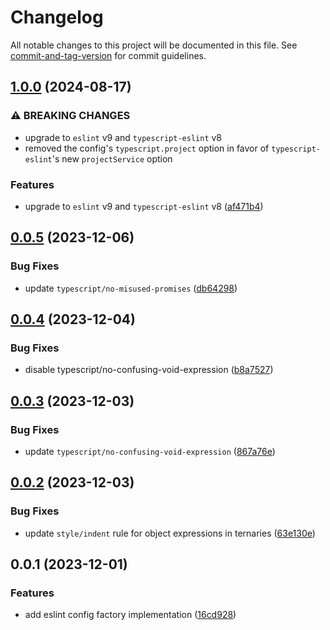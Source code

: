 # Changelog

All notable changes to this project will be documented in this file. See [commit-and-tag-version](https://github.com/absolute-version/commit-and-tag-version) for commit guidelines.

## [1.0.0](https://github.com/alexanderwende/eslint-config/compare/v0.0.5...v1.0.0) (2024-08-17)


### ⚠ BREAKING CHANGES

* upgrade to `eslint` v9 and `typescript-eslint` v8
* removed the config's `typescript.project` option in favor of `typescript-eslint`'s new `projectService` option

### Features

* upgrade to `eslint` v9 and `typescript-eslint` v8 ([af471b4](https://github.com/alexanderwende/eslint-config/commit/af471b4e831dfef8644fcd1c77bd7f7f7178e365))

## [0.0.5](https://github.com/alexanderwende/eslint-config/compare/v0.0.4...v0.0.5) (2023-12-06)


### Bug Fixes

* update `typescript/no-misused-promises` ([db64298](https://github.com/alexanderwende/eslint-config/commit/db642984c6ea3a34ab31d2e02758a005ff10802b))

## [0.0.4](https://github.com/alexanderwende/eslint-config/compare/v0.0.3...v0.0.4) (2023-12-04)


### Bug Fixes

* disable typescript/no-confusing-void-expression ([b8a7527](https://github.com/alexanderwende/eslint-config/commit/b8a7527eb393030f5c5dda6d4f951c26c032f016))

## [0.0.3](https://github.com/alexanderwende/eslint-config/compare/v0.0.2...v0.0.3) (2023-12-03)


### Bug Fixes

* update `typescript/no-confusing-void-expression` ([867a76e](https://github.com/alexanderwende/eslint-config/commit/867a76e061ac0f170505e08bd0d767f72e0b2bd9))

## [0.0.2](https://github.com/alexanderwende/eslint-config/compare/v0.0.1...v0.0.2) (2023-12-03)


### Bug Fixes

* update `style/indent` rule for object expressions in ternaries ([63e130e](https://github.com/alexanderwende/eslint-config/commit/63e130e91b6f7f982ffe7e376da6b53febbdb476))

## 0.0.1 (2023-12-01)


### Features

* add eslint config factory implementation ([16cd928](https://github.com/alexanderwende/eslint-config/commit/16cd928146f50f0c9197b2c7ef49497066ac5239))
